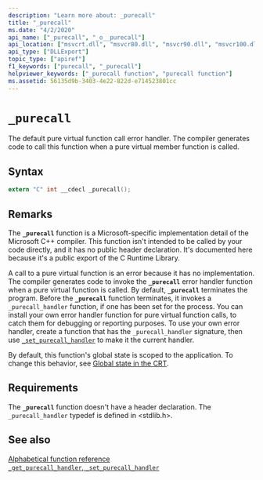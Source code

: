 ```yaml
---
description: "Learn more about: _purecall"
title: "_purecall"
ms.date: "4/2/2020"
api_name: ["_purecall", "_o__purecall"]
api_location: ["msvcrt.dll", "msvcr80.dll", "msvcr90.dll", "msvcr100.dll", "msvcr100_clr0400.dll", "msvcr110.dll", "msvcr110_clr0400.dll", "msvcr120.dll", "msvcr120_clr0400.dll", "ntoskrnl.exe", "ucrtbase.dll"]
api_type: ["DLLExport"]
topic_type: ["apiref"]
f1_keywords: ["purecall", "_purecall"]
helpviewer_keywords: ["_purecall function", "purecall function"]
ms.assetid: 56135d9b-3403-4e22-822d-e714523801cc
---
```

# `_purecall`

The default pure virtual function call error handler. The compiler generates code to call this function when a pure virtual member function is called.

## Syntax

```C
extern "C" int __cdecl _purecall();
```

## Remarks

The **`_purecall`** function is a Microsoft-specific implementation detail of the Microsoft C++ compiler. This function isn't intended to be called by your code directly, and it has no public header declaration. It's documented here because it's a public export of the C Runtime Library.

A call to a pure virtual function is an error because it has no implementation. The compiler generates code to invoke the **`_purecall`** error handler function when a pure virtual function is called. By default, **`_purecall`** terminates the program. Before the **`_purecall`** function terminates, it invokes a `_purecall_handler` function, if one has been set for the process. You can install your own error handler function for pure virtual function calls, to catch them for debugging or reporting purposes. To use your own error handler, create a function that has the `_purecall_handler` signature, then use [`_set_purecall_handler`](get-purecall-handler-set-purecall-handler.md) to make it the current handler.

By default, this function's global state is scoped to the application. To change this behavior, see [Global state in the CRT](../global-state.md).

## Requirements

The **`_purecall`** function doesn't have a header declaration. The `_purecall_handler` typedef is defined in \<stdlib.h>.

## See also

[Alphabetical function reference](crt-alphabetical-function-reference.md)\
[`_get_purecall_handler`, `_set_purecall_handler`](get-purecall-handler-set-purecall-handler.md)
